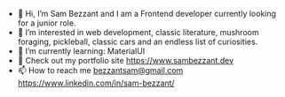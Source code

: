 - 👋 Hi, I’m Sam Bezzant and I am a Frontend developer currently looking for a junior role.
- 👀 I’m interested in web development, classic literature, mushroom foraging, pickleball, classic cars and an endless list of curiosities.
- 🌱 I’m currently learning: MaterialUI
- 💞️ Check out my portfolio site https://www.sambezzant.dev
- 📫 How to reach me bezzantsam@gmail.com https://www.linkedin.com/in/sam-bezzant/


<!---
bezzantsam/bezzantsam is a ✨ special ✨ repository because its `README.md` (this file) appears on your GitHub profile.
You can click the Preview link to take a look at your changes.
--->

